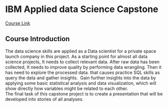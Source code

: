 # IBM Applied data Science Capstone
[Course Link](https://www.coursera.org/learn/applied-data-science-capstone)

## Course Introduction
The data science skills are applied as a Data scientist for a private space launch company in this project.
As a starting point for almost all data science projects, It needs to collect relevant data.
After raw data has been collected, It needs to improve quality by performing data wrangling.
Then it has need to explore the processed data. that causes practice SQL skills as query the data and gather insights. 
Gain further insights into the data by applying some basic statistical analysis and data visualization, which will show directly how variables might be related to each other.    
The final task of this capstone project is to create a presentation that will be developed into stories of all analyses.
